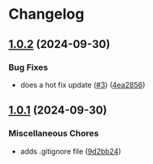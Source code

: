 # Changelog

## [1.0.2](https://github.com/jkingworking/release-demo/compare/v1.0.1...v1.0.2) (2024-09-30)


### Bug Fixes

* does a hot fix update ([#3](https://github.com/jkingworking/release-demo/issues/3)) ([4ea2856](https://github.com/jkingworking/release-demo/commit/4ea2856377d2591fb880f7c68d7de7d3ab6ae0d4))

## [1.0.1](https://github.com/jkingworking/release-demo/compare/junk-v1.0.0...junk-v1.0.1) (2024-09-30)


### Miscellaneous Chores

* adds .gitignore file ([9d2bb24](https://github.com/jkingworking/release-demo/commit/9d2bb245c081f75240649de729adacea304fb6d3))
